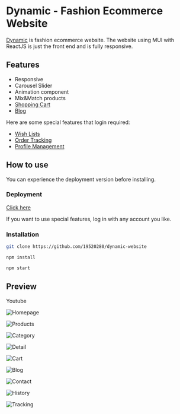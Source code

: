 # Dynamic - Fashion Ecommerce Website

[Dynamic](https://dynamic-ecommerce.netlify.app/) is fashion ecommerce website. The website using MUI with ReactJS is just the front end and is fully responsive.

## Features

- Responsive
- Carousel Slider
- Animation component
- Mix&Match products
- [Shopping Cart](https://dynamic-ecommerce.netlify.app/Gio-hang)
- [Blog](https://dynamic-ecommerce.netlify.app/Blog)

Here are some special features that login required:

- [Wish Lists](https://dynamic-ecommerce.netlify.app/Ca-nhan/Danh-sach-quan-tam)
- [Order Tracking](https://dynamic-ecommerce.netlify.app/Ca-nhan/Don-mua/Chi-tiet)
- [Profile Management](https://dynamic-ecommerce.netlify.app/Ca-nhan/Tai-khoan/Ho-so)

## How to use

You can experience the deployment version before installing.

### Deployment

[Click here](https://dynamic-ecommerce.netlify.app/)

If you want to use special features, log in with any account you like.

### Installation

```sh
git clone https://github.com/19520280/dynamic-website
```

```sh
npm install
```

```sh
npm start
```

## Preview

Youtube

![Homepage](https://drive.google.com/file/d/1SH-8ZZUN0ytWl2rKKn0k8oZJzdmRdXR5/view?usp=sharing)

![Products](https://drive.google.com/file/d/19kWt6-bD6sq35GnWLrTg6T_svDtmAwkJ/view?usp=sharing)

![Category](https://drive.google.com/file/d/1qmto4LEZbOsUM-v1-_BB-8iZy82gh-tf/view?usp=sharing)

![Detail](https://drive.google.com/file/d/1pyKTU25U7Fe3F9kVSX0y2y7mFUZ6UrrS/view?usp=sharing)

![Cart](https://drive.google.com/file/d/1sHh0-eljNB7KwvlqVye3_RSnnvSmd6iX/view?usp=sharing)

![Blog](https://drive.google.com/file/d/1_3fM02POKBWpM3kU0sXEr7ak8tDuj79h/view?usp=sharing)

![Contact](https://drive.google.com/file/d/1HQCYJf8EmT5WMpfDyZqkwbdF2YhYjuCS/view?usp=sharing)

![History](https://drive.google.com/file/d/1qVZ47c9ndjUg5Cr0RZfAyMKDOw6UUpSP/view?usp=sharing)

![Tracking](https://drive.google.com/file/d/1OhnySwlvy03gp1sHQbF2nW7PvBklKqr5/view?usp=sharing)
